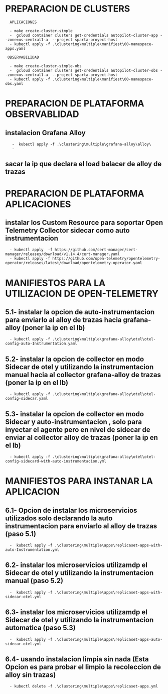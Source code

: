 

# PREPARACION DE CLUSTERS


````
  APLICACIONES

  - make create-cluster-simple 
  -  gcloud container clusters get-credentials autopilot-cluster-app --zone=us-central1-a  --project sparta-proyect-host
  - kubectl apply -f .\clustering\multiple\manifiest\00-namespace-apps.yaml

 OBSERVABILIDAD

  - make create-cluster-simple-obs 
  -  gcloud container clusters get-credentials autopilot-cluster-obs --zone=us-central1-a  --project sparta-proyect-host
  - kubectl apply -f .\clustering\multiple\manifiest\00-namespace-obs.yaml
```` 
 


# PREPARACION DE PLATAFORMA OBSERVABLIDAD


##  instalacion Grafana Alloy

````
   -  kubectl apply -f .\clustering\multiple\grafana-alloy\alloy\
   -  
````

## sacar la ip que declara el load balacer de alloy de trazas

# PREPARACION DE PLATAFORMA APLICACIONES


##  instalar los Custom Resource para soportar Open Telemetry Collector sidecar como auto instrumentacion

````
  - kubectl apply  -f https://github.com/cert-manager/cert-manager/releases/download/v1.14.4/cert-manager.yaml
  - kubectl apply -f https://github.com/open-telemetry/opentelemetry-operator/releases/latest/download/opentelemetry-operator.yaml
````

# MANIFIESTOS PARA LA UTILIZACION DE OPEN-TELEMETRY

## 5.1- instalar la opcion de auto-instrumentacion para enviarlo al alloy de trazas hacia grafana-alloy (poner la ip en el lb)

````
  - kubectl apply -f .\clustering\multiple\grafana-alloy\otel\otel-config-auto-Instrumentation.yaml
````

## 5.2- instalar la opcion de collector en modo Sidecar de otel y utilizando la instrumentacion manual hacia al collector grafana-alloy de trazas (poner la ip en el lb)

````
  - kubectl apply -f .\clustering\multiple\grafana-alloy\otel\otel-config-sidecar.yaml
````

## 5.3- instalar la opcion de collector en modo Sidecar y auto-instrumentacion , solo para inyectar el agente pero en nivel de sidecar de enviar al collector alloy de trazas (poner la ip en el lb) 

````
  - kubectl apply -f .\clustering\multiple\grafana-alloy\otel\otel-config-sidecard-with-auto-instrumentacion.yml
````

# MANIFIESTOS PARA INSTANAR LA APLICACION

## 6.1- Opcion de instalar los microservicios utilizados solo declarando la auto instrumentacion para enviarlo al alloy de trazas (paso 5.1)
````
  -  kubectl apply -f .\clustering\multiple\apps\replicaset-apps-with-auto-Instrumentation.yml 

````
## 6.2- instalar los microservicios utilizamdp el Sidecar de otel y utilizando la instrumentacion manual (paso 5.2)
````
  -  kubectl apply -f .\clustering\multiple\apps\replicaset-apps-with-sidecar-otel.yml 

````
## 6.3- instalar los microservicios utilizamdp el Sidecar de otel y utilizando la instrumentacion automatica (paso 5.3)
````
  -  kubectl apply -f .\clustering\multiple\apps\replicaset-apps-auto-sidecar-otel.yml 

````
## 6.4- usando instalacion limpia sin nada  (Esta Opcion es para probar el limpio la recoleccion de alloy sin trazas) 
````
  - kubectl delete -f .\clustering\multiple\apps\replicaset-apps.yml 

```` 
